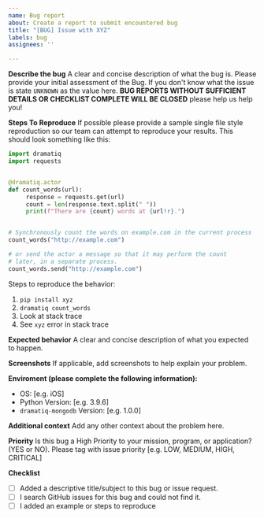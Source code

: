 ```yaml
---
name: Bug report
about: Create a report to submit encountered bug
title: "[BUG] Issue with XYZ"
labels: bug
assignees: ''

---
```


**Describe the bug**
A clear and concise description of what the bug is. Please provide your initial assessment of the Bug. If you don't know what the issue is state `UNKNOWN` as the value here. **BUG REPORTS WITHOUT SUFFICIENT DETAILS OR CHECKLIST COMPLETE WILL BE CLOSED** please help us help you!

**Steps To Reproduce**
If possible please provide a sample single file style reproduction so our team can attempt to reproduce your results. This should look something like this:

```python
import dramatiq
import requests


@dramatiq.actor
def count_words(url):
     response = requests.get(url)
     count = len(response.text.split(" "))
     print(f"There are {count} words at {url!r}.")


# Synchronously count the words on example.com in the current process
count_words("http://example.com")

# or send the actor a message so that it may perform the count
# later, in a separate process.
count_words.send("http://example.com")
```

Steps to reproduce the behavior:
1. `pip install xyz`
2. `dramatiq count_words`
3. Look at stack trace 
4. See `xyz` error in stack trace

**Expected behavior**
A clear and concise description of what you expected to happen.

**Screenshots**
If applicable, add screenshots to help explain your problem.

**Enviroment (please complete the following information):**
 - OS: [e.g. iOS]
 - Python Version:  [e.g. 3.9.6]
 - `dramatiq-mongodb` Version: [e.g. 1.0.0]

**Additional context**
Add any other context about the problem here.

**Priority**
Is this bug a High Priority to your mission, program, or application? (YES or NO). Please tag with issue priority [e.g. LOW, MEDIUM, HIGH, CRITICAL]

**Checklist**
- [ ] Added a descriptive title/subject to this bug or issue request.
- [ ] I search GitHub issues for this bug and could not find it.
- [ ] I added an example or steps to reproduce